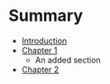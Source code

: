 # Summary

* [Introduction](README.md)
* [Chapter 1](chapter_1.md)
   * An added section
* [Chapter 2](chapter_2.md)

